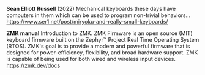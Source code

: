 **Sean Elliott Russell** (2022)
Mechanical keyboards these days have computers in them which can be used to program non-trivial behaviors...
https://www.ser1.net/post/miryoku-and-really-small-keyboards/

**ZMK manual**
Introduction to ZMK.
ZMK Firmware is an open source (MIT) keyboard firmware built on the Zephyr™ Project Real Time Operating System (RTOS). ZMK's goal is to provide a modern and powerful firmware that is designed for power-efficiency, flexibility, and broad hardware support. ZMK is capable of being used for both wired and wireless input devices.
https://zmk.dev/docs
